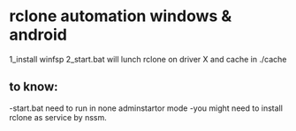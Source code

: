 # rclone automation windows & android
1_install winfsp
2_start.bat will lunch rclone on driver X and cache in ./cache

## to know:
-start.bat need to run in none adminstartor mode
-you might need to install rclone as service by nssm.